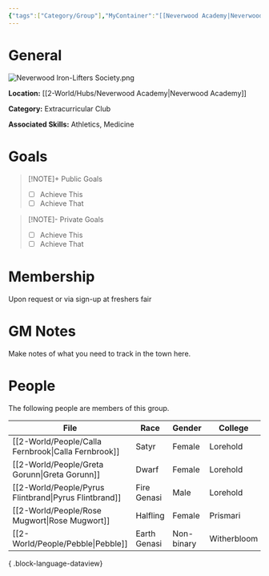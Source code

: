 ```yaml
---
{"tags":["Category/Group"],"MyContainer":"[[Neverwood Academy|Neverwood Academy]]","MyCategory":"Extracurricular Club","image":"Neverwood Iron-Lifters Society.png","obsidianUIMode":"preview","leaders":null,"staff":null,"members":null,"initiates":null,"primary_contact":null,"Skill1":"Athletics","Skill2":"Medicine","dg-publish":true,"dg-path":"World/Groups/Neverwood Iron-Lifters Society.md","permalink":"/world/groups/neverwood-iron-lifters-society/","dgPassFrontmatter":true,"updated":"2025-09-29T12:58:26.000+01:00"}
---
```



# General

![Neverwood Iron-Lifters Society.png](/img/user/z_Assets/Extracurriculars/Neverwood%20Iron-Lifters%20Society.png)

**Location:** [[2-World/Hubs/Neverwood Academy\|Neverwood Academy]]

**Category:** Extracurricular Club

**Associated Skills:** Athletics, Medicine

# Goals

> [!NOTE]+ Public Goals
> - [ ] Achieve This
> - [ ] Achieve That

> [!NOTE]- Private Goals
> - [ ] Achieve This
> - [ ] Achieve That

# Membership
Upon request or via sign-up at freshers fair

# GM Notes

Make notes of what you need to track in the town here. 


# People

The following people are members of this group. 


| File                                                     | Race         | Gender     | College     |
| -------------------------------------------------------- | ------------ | ---------- | ----------- |
| [[2-World/People/Calla Fernbrook\|Calla Fernbrook]]   | Satyr        | Female     | Lorehold    |
| [[2-World/People/Greta Gorunn\|Greta Gorunn]]         | Dwarf        | Female     | Lorehold    |
| [[2-World/People/Pyrus Flintbrand\|Pyrus Flintbrand]] | Fire Genasi  | Male       | Lorehold    |
| [[2-World/People/Rose Mugwort\|Rose Mugwort]]         | Halfling     | Female     | Prismari    |
| [[2-World/People/Pebble\|Pebble]]                     | Earth Genasi | Non-binary | Witherbloom |

{ .block-language-dataview}
